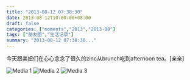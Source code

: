 ```yaml
---
title: "2013-08-12 07:38:30"
date: 2013-08-12T10:00:00+08:00
draft: false
categories: ["moments","2013","2013-08"]
tags: ["朋友圈","生活记录"]
summary: "2013-08-12 07:38:30..."
---
```


今天跟美妞们在心心念念了很久的zinc从brunch吃到afternoon tea。[亲亲]

![Media 1](/Moments/photos/2013-08-12/201308120738300.jpg)
![Media 2](/Moments/photos/2013-08-12/201308120738301.jpg)
![Media 3](/Moments/photos/2013-08-12/201308120738302.jpg)
